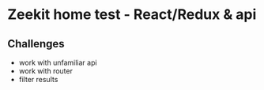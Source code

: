 Zeekit home test - React/Redux & api
================================

Challenges
-----------
- work with unfamiliar api
- work with router
- filter results 
